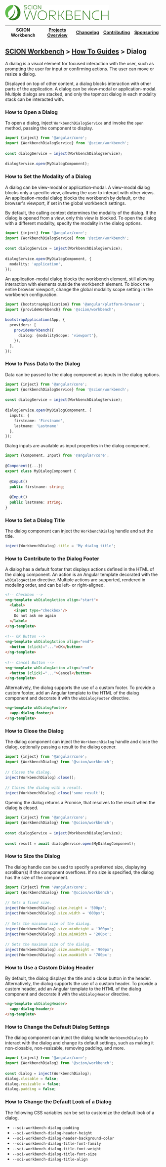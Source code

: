 <a href="/README.md"><img src="/resources/branding/scion-workbench-banner.svg" height="50" alt="SCION Workbench"></a>

| SCION Workbench | [Projects Overview][menu-projects-overview] | [Changelog][menu-changelog] | [Contributing][menu-contributing] | [Sponsoring][menu-sponsoring] |  
|-----------------|---------------------------------------------|-----------------------------|-----------------------------------|-------------------------------|

## [SCION Workbench][menu-home] > [How To Guides][menu-how-to] > Dialog

A dialog is a visual element for focused interaction with the user, such as prompting the user for input or confirming actions. The user can move or resize a dialog.

Displayed on top of other content, a dialog blocks interaction with other parts of the application. A dialog can be view-modal or application-modal. Multiple dialogs are stacked, and only the topmost dialog in each modality stack can be interacted with.

### How to Open a Dialog
To open a dialog, inject `WorkbenchDialogService` and invoke the `open` method, passing the component to display.

```ts
import {inject} from '@angular/core';
import {WorkbenchDialogService} from '@scion/workbench';

const dialogService = inject(WorkbenchDialogService);

dialogService.open(MyDialogComponent);
```

### How to Set the Modality of a Dialog
A dialog can be view-modal or application-modal. A view-modal dialog blocks only a specific view, allowing the user to interact with other views. An application-modal dialog blocks the workbench by default, or the browser's viewport, if set in the global workbench settings.

By default, the calling context determines the modality of the dialog. If the dialog is opened from a view, only this view is blocked. To open the dialog with a different modality, specify the modality in the dialog options.

```ts
import {inject} from '@angular/core';
import {WorkbenchDialogService} from '@scion/workbench';

const dialogService = inject(WorkbenchDialogService);

dialogService.open(MyDialogComponent, {
  modality: 'application',
});
```

An application-modal dialog blocks the workbench element, still allowing interaction with elements outside the workbench element. To block the entire browser viewport, change the global modality scope setting in the workbench configuration.

```ts
import {bootstrapApplication} from '@angular/platform-browser';
import {provideWorkbench} from '@scion/workbench';

bootstrapApplication(App, {
  providers: [
    provideWorkbench({
      dialog: {modalityScope: 'viewport'},
    }),
  ],
});
```

### How to Pass Data to the Dialog
Data can be passed to the dialog component as inputs in the dialog options.


```ts
import {inject} from '@angular/core';
import {WorkbenchDialogService} from '@scion/workbench';

const dialogService = inject(WorkbenchDialogService);

dialogService.open(MyDialogComponent, {
  inputs: {
    firstname: 'Firstname',
    lastname: 'Lastname'
  },
});
```

Dialog inputs are available as input properties in the dialog component.

```ts
import {Component, Input} from '@angular/core';

@Component({...})
export class MyDialogComponent {

  @Input()
  public firstname: string;

  @Input()
  public lastname: string;
}
```

### How to Set a Dialog Title 
The dialog component can inject the `WorkbenchDialog` handle and set the title.

```ts
inject(WorkbenchDialog).title = 'My dialog title';
```

### How to Contribute to the Dialog Footer
A dialog has a default footer that displays actions defined in the HTML of the dialog component. An action is an Angular template decorated with the `wbDialogAction` directive. Multiple actions are supported, rendered in modeling order, and can be left- or right-aligned.

```html
<!-- Checkbox -->
<ng-template wbDialogAction align="start">
  <label>
    <input type="checkbox"/>
    Do not ask me again
  </label>
</ng-template>

<!-- OK Button -->
<ng-template wbDialogAction align="end">
  <button (click)="...">OK</button>
</ng-template>

<!-- Cancel Button -->
<ng-template wbDialogAction align="end">
  <button (click)="...">Cancel</button>
</ng-template>
```

Alternatively, the dialog supports the use of a custom footer. To provide a custom footer, add an Angular template to the HTML of the dialog component and decorate it with the `wbDialogFooter` directive.

```html
<ng-template wbDialogFooter>
  <app-dialog-footer/>
</ng-template>
```

### How to Close the Dialog 
The dialog component can inject the `WorkbenchDialog` handle and close the dialog, optionally passing a result to the dialog opener.

```ts
import {inject} from '@angular/core';
import {WorkbenchDialog} from '@scion/workbench';

// Closes the dialog.
inject(WorkbenchDialog).close();

// Closes the dialog with a result.
inject(WorkbenchDialog).close('some result');
```

Opening the dialog returns a Promise, that resolves to the result when the dialog is closed.

```ts
import {inject} from '@angular/core';
import {WorkbenchDialog} from '@scion/workbench';

const dialogService = inject(WorkbenchDialogService);

const result = await dialogService.open(MyDialogComponent);
```

### How to Size the Dialog
The dialog handle can be used to specify a preferred size, displaying scrollbar(s) if the component overflows. If no size is specified, the dialog has the size of the component.

```ts
import {inject} from '@angular/core';
import {WorkbenchDialog} from '@scion/workbench';

// Sets a fixed size.
inject(WorkbenchDialog).size.height = '500px';
inject(WorkbenchDialog).size.width = '600px';

// Sets the minimum size of the dialog.
inject(WorkbenchDialog).size.minHeight = '300px';
inject(WorkbenchDialog).size.minWidth = '200px';

// Sets the maximum size of the dialog.
inject(WorkbenchDialog).size.maxHeight = '900px';
inject(WorkbenchDialog).size.maxWidth = '700px';
```

### How to Use a Custom Dialog Header
By default, the dialog displays the title and a close button in the header. Alternatively, the dialog supports the use of a custom header. To provide a custom header, add an Angular template to the HTML of the dialog component and decorate it with the `wbDialogHeader` directive.
```html
<ng-template wbDialogHeader>
  <app-dialog-header/>
</ng-template>
```

### How to Change the Default Dialog Settings
The dialog component can inject the dialog handle `WorkbenchDialog` to interact with the dialog and change its default settings, such as making it non-closable, non-resizable, removing padding, and more.

```ts
import {inject} from '@angular/core';
import {WorkbenchDialog} from '@scion/workbench';

const dialog = inject(WorkbenchDialog);
dialog.closable = false;
dialog.resizable = false;
dialog.padding = false;
```

### How to Change the Default Look of a Dialog
The following CSS variables can be set to customize the default look of a dialog.

- `--sci-workbench-dialog-padding`
- `--sci-workbench-dialog-header-height`
- `--sci-workbench-dialog-header-background-color`
- `--sci-workbench-dialog-title-font-family`
- `--sci-workbench-dialog-title-font-weight`
- `--sci-workbench-dialog-title-font-size`
- `--sci-workbench-dialog-title-align`

[menu-how-to]: /docs/site/howto/how-to.md

[menu-home]: /README.md
[menu-projects-overview]: /docs/site/projects-overview.md
[menu-changelog]: /docs/site/changelog.md
[menu-contributing]: /CONTRIBUTING.md
[menu-sponsoring]: /docs/site/sponsoring.md
